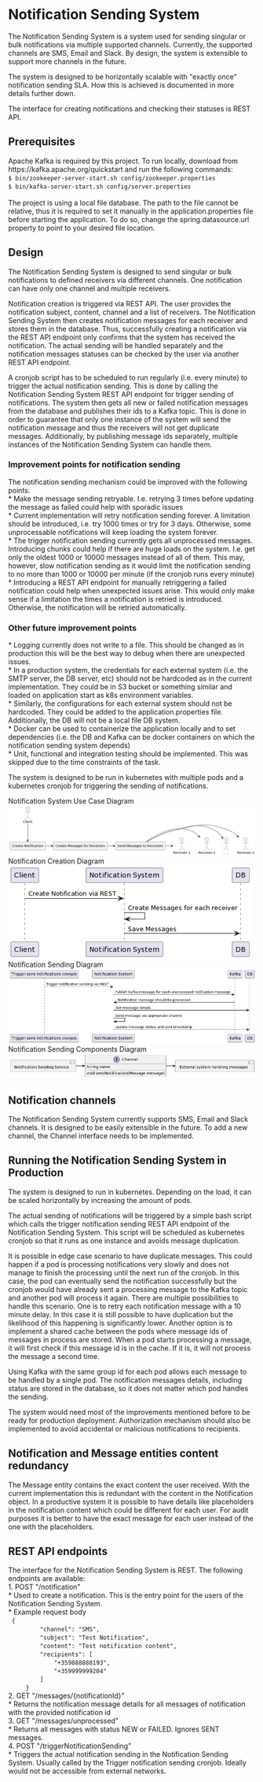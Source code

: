 <h1>Notification Sending System</h1>

The Notification Sending System is a system used for sending singular or bulk notifications via multiple supported channels.
Currently, the supported channels are SMS, Email and Slack. By design, the system is extensible to support more channels in the future.

The system is designed to be horizontally scalable with "exactly once" notification sending SLA.
How this is achieved is documented in more details further down.

The interface for creating notifications and checking their statuses is REST API.

<h2>Prerequisites</h2>
Apache Kafka is required by this project.
To run locally, download from https://kafka.apache.org/quickstart and run the following commands:<br>
    <code>$ bin/zookeeper-server-start.sh config/zookeeper.properties</code>
    <br>
    <code>$ bin/kafka-server-start.sh config/server.properties</code>
<br><br>
The project is using a local file database. The path to the file cannot be relative, thus it
is required to set it manually in the application.properties file before starting the application.
To do so, change the spring.datasource.url property to point to your desired file location.

<h2>Design</h2>
The Notification Sending System is designed to send singular or bulk notifications to 
defined receivers via different channels. One notification can have only one channel
and multiple receivers.

Notification creation is triggered via REST API. The user provides the notification 
subject, content, channel and a list of receivers. The Notification Sending System then 
creates notification messages for each receiver and stores them in the database. Thus,
successfully creating a notification via the REST API endpoint only confirms that the system
has received the notification. The actual sending will be handled separately and the 
notification messages statuses can be checked by the user via another REST API endpoint.

A cronjob script has to be scheduled to run regularly (i.e. every minute) to trigger the
actual notification sending. This is done by calling the Notification Sending System REST 
API endpoint for trigger sending of notifications. The system then gets all new
or failed notification messages from the database and publishes their ids to a 
Kafka topic. This is done in order to guarantee that only one instance of the
system will send the notification message and thus the receivers will not get 
duplicate messages. Additionally, by publishing message ids separately, multiple
instances of the Notification Sending System can handle them.

<h3>Improvement points for notification sending</h3>
The notification sending mechanism could be improved with the following points:<br>
* Make the message sending retryable. I.e. retrying 3 times before updating the message as failed
could help with sporadic issues<br>
* Current implementation will retry notification sending forever. A limitation should be
introduced, i.e. try 1000 times or try for 3 days. Otherwise, some unprocessable notifications
will keep loading the system forever.<br>
* The trigger notification sending currently gets all unprocessed messages. Introducing
chunks could help if there are huge loads on the system. I.e. get only the oldest 1000 or 10000
messages instead of all of them. This may, however, slow notification sending as it would limit
the notification sending to no more than 1000 or 10000 per minute (if the cronjob runs every minute)<br>
* Introducing a REST API endpoint for manually retriggering a failed notification could
help when unexpected issues arise. This would only make sense if a limitation the
times a notification is retried is introduced. Otherwise, the notification will be retried automatically.

<h3>Other future improvement points</h3>
* Logging currently does not write to a file. This should be changed as in production this will be
the best way to debug when there are unexpected issues.<br>
* In a production system, the credentials for each external system (i.e. the SMTP server, the DB server, etc)
should not be hardcoded as in the current implementation. They could be in S3 bucket or something similar and
loaded on application start as k8s environment variables.<br>
* Similarly, the configurations for each external system should not be hardcoded. They could be added
to the application.properties file. Additionally, the DB will not be a local file DB system.<br>
* Docker can be used to containerize the application locally and to set dependencies (i.e. the DB
and Kafka can be docker containers on which the notification sending system depends)<br>
* Unit, functional and integration testing should be implemented. This was skipped due to the time constraints of the task.

The system is designed to be run in kubernetes with multiple pods and a kubernetes
cronjob for triggering the sending of notifications.

Notification System Use Case Diagram<br>
![Notification System Use Case Diagram](diagrams/notification_system_use_case_diagram.png)
<br>
Notification Creation Diagram<br>
![Notification Creation Diagram](diagrams/notification_creation.png)
<br>
Notification Sending Diagram<br>
![Notification Sending Diagram](diagrams/notification_sending.png)
<br>
Notification Sending Components Diagram<br>
![Notification Sending Components Diagram](diagrams/notification_sending_components.png)

<h2>Notification channels</h2>
The Notification Sending System currently supports SMS, Email and Slack channels.
It is designed to be easily extensible in the future. To add a new channel, the
Channel interface needs to be implemented.

<h2>Running the Notification Sending System in Production</h2>
The system is designed to run in kubernetes. Depending on the load, it can be scaled horizontally
by increasing the amount of pods.

The actual sending of notifications will be triggered by a simple bash script which calls the trigger
notification sending REST API endpoint of the Notification Sending System. This script will be
scheduled as kubernetes cronjob so that it runs as one instance and avoids message duplication.

It is possible in edge case scenario to have duplicate messages. This could happen if a pod is
processing notifications very slowly and does not manage to finish the processing until the
next run of the cronjob. In this case, the pod can eventually send the notification successfully but
the cronjob would have already sent a processing message to the Kafka topic and another pod will
process it again. There are multiple possibilities to handle this scenario. One is to retry each
notification message with a 10 minute delay. In this case it is still possible to have duplication
but the likelihood of this happening is significantly lower. Another option is to implement a shared
cache between the pods where message ids of messages in process are stored. When a pod starts
processing a message, it will first check if this message id is in the cache. If it is, it will not
process the message a second time.

Using Kafka with the same group id for each pod allows each message to be handled by a single pod.
The notification messages details, including status are stored in the database, so it does not matter
which pod handles the sending.

The system would need most of the improvements mentioned before to be ready for production
deployment. Authorization mechanism should also be implemented to avoid accidental or malicious
notifications to recipients.

<h2>Notification and Message entities content redundancy</h2>
The Message entity contains the exact content the user received. With the current implementation this is redundant with the content in the Notification object.
In a productive system it is possible to have details like placeholders in the notification content which could be different for each user.
For audit purposes it is better to have the exact message for each user instead of the one with the placeholders.

<h2>REST API endpoints</h2>
The interface for the Notification Sending System is REST.
The following endpoints are available:<br>
1. POST "/notification"<br>
   * Used to create a notification. This is the entry point for the users of the Notification Sending System.<br>
   * Example request body<br>
     <code> {
         "channel": "SMS",
         "subject": "Test Notification",
         "content": "Test notification content",
         "recipients": [
             "+359888888193",
             "+359999999204"
         ]
     } </code><br>
2. GET "/messages/{notificationId}"<br>
   * Returns the notification message details for all messages of notification with the provided notification id<br>
3. GET "/messages/unprocessed"<br>
   * Returns all messages with status NEW or FAILED. Ignores SENT messages.<br>
4. POST "/triggerNotificationSending"<br>
   * Triggers the actual notification sending in the Notification Sending System. Usually called by the 
   Trigger notification sending cronjob. Ideally would not be accessible from external networks.
